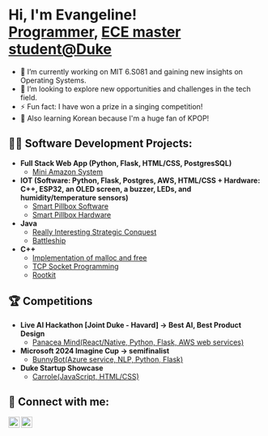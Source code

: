 <h1>Hi, I'm Evangeline! <br/><a href="https://github.com/OrangelineE">Programmer</a>, <a href="https://www.linkedin.com/in/jing-wang-34520628b/">ECE master student@Duke</a></h1>

- 🌱 I’m currently working on MIT 6.S081 and gaining new insights on Operating Systems.
- 🔭 I’m looking to explore new opportunities and challenges in the tech field.
- ⚡ Fun fact: I have won a prize in a singing competition!
- 🌟 Also learning Korean because I'm a huge fan of KPOP!

<h2>👩‍💻 Software Development Projects:</h2>

- <b>Full Stack Web App (Python, Flask, HTML/CSS, PostgresSQL)</b>
  - [Mini Amazon System](https://gitlab.oit.duke.edu/zy161/mini-amazon-skeleton)
- <b>IOT (Software: Python, Flask, Postgres, AWS, HTML/CSS + Hardware: C++, ESP32, an OLED screen, a buzzer, LEDs, and humidity/temperature sensors)</b>
  - [Smart Pillbox Software](https://github.com/OrangelineE/ECE590) 
  - [Smart Pillbox Hardware](https://github.com/Oliverz1206/Smart-Pillbox-Porject) 
- <b>Java</b>
  - [Really Interesting Strategic Conquest](https://github.com/OrangelineE/Risc-Game)
  - [Battleship](https://github.com/OrangelineE/Battleship)
- <b>C++</b>
  - [Implementation of malloc and free](https://github.com/OrangelineE/Implementation-of-malloc-and-free)
  - [TCP Socket Programming](https://github.com/OrangelineE/Hot-Potato)
  - [Rootkit](https://github.com/OrangelineE/Rootkit)


<h2>🏆 Competitions</h2>

- <b>Live AI Hackathon [Joint Duke - Havard] -> Best AI, Best Product Design</b>
  - [Panacea Mind(React/Native, Python, Flask, AWS web services)](https://devpost.com/software/panacea-mind)
- <b>Microsoft 2024 Imagine Cup -> semifinalist</b>
  - [BunnyBot(Azure service, NLP, Python, Flask)](https://github.com/OrangelineE/Azure-app)
- <b>Duke Startup Showcase</b>
  - [Carrole(JavaScript, HTML/CSS)](https://github.com/OrangelineE/OrangelineE.github.io)

<h2> 🤳 Connect with me:</h2>

[<img align="left" alt="JoshMadakor | YouTube" width="22px" src="https://cdn.jsdelivr.net/npm/simple-icons@v3/icons/youtube.svg" />][youtube]
[<img align="left" alt="JoshMadakor | LinkedIn" width="22px" src="https://cdn.jsdelivr.net/npm/simple-icons@v3/icons/linkedin.svg" />][linkedin]


<!-- [twitter]: https://twitter.com/joshmadakor -->
[youtube]: https://www.youtube.com/channel/UCh4yg6MHZ0UAK4ttx-E5vdQ
<!-- [instagram]: https://www.instagram.com/joshmadakor/ -->
[linkedin]: https://www.linkedin.com/in/jing-wang-34520628b/

<!--
**OrangelineE/OrangelineE** is a ✨ _special_ ✨ repository because its `README.md` (this file) appears on your GitHub profile.

Here are some ideas to get you started:

- 🔭 I’m currently working on ...
- 🌱 I’m currently learning ...
- 👯 I’m looking to collaborate on ...
- 🤔 I’m looking for help with ...
- 💬 Ask me about ...
- 📫 How to reach me: ...
- 😄 Pronouns: ...
- ⚡ Fun fact: ...
-->
